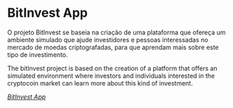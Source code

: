 # BitInvest App


O projeto BitInvest se baseia na criação de uma plataforma que ofereça um 
ambiente simulado que ajude investidores e pessoas interessadas no mercado de 
moedas criptografadas, para que aprendam mais sobre este tipo de investimento.


The bitInvest project is based on the creation of a platform that offers an 
simulated environment where investors and individuals interested in the 
cryptocoin market can learn more about this kind of investment. 

[*BitInvest App*](https://bitbucket.org/rodrigopk/bitinvest)
